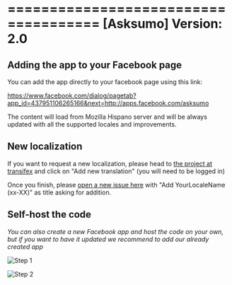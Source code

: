 ===================================== 
[Asksumo] 
Version: 2.0
=====================================

## Adding the app to your Facebook page
You can add the app directly to your facebook page using this link:

https://www.facebook.com/dialog/pagetab?app_id=437951106265166&next=http://apps.facebook.com/asksumo

The content will load from Mozilla Hispano server and will be always updated with all the supported locales and improvements.

## New localization

If you want to request a new localization, please head to [the project at transifex](https://www.transifex.com/projects/p/mozillahispano/resource/asksumo-fb/)  and click on "Add new translation" (you will need to be logged in)

Once you finish, please [open a new issue here](https://github.com/mozillahispano/asksumo-fb/issues) with "Add YourLocaleName (xx-XX)" as title asking for addition.

## Self-host the code
*You can also create a new Facebook app and host the code on your own, but if you want to have it updated we recommend to add our already created app*

![Step 1](asksumo-fb/blob/master/doc/1install.png)

![Step 2](asksumo-fb/blob/master/doc/2install.png)